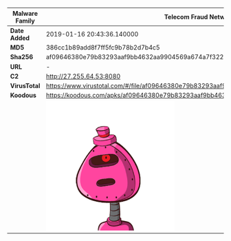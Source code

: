 | Malware Family | Telecom Fraud Network for South Koreans                      |
| -------------- | ------------------------------------------------------------ |
| **Date Added** | 2019-01-16 20:43:36.140000                                                   |
| **MD5**        | 386cc1b89add8f7ff5fc9b78b2d7b4c5                             |
| **Sha256**     | af09646380e79b83293aaf9bb4632aa9904569a674a7f322561e9acc3b515c1b |
| **URL**        | -                                                            |
| **C2**         | http://27.255.64.53:8080 |
| **VirusTotal** | https://www.virustotal.com/#/file/af09646380e79b83293aaf9bb4632aa9904569a674a7f322561e9acc3b515c1b/detection |
| **Koodous**    | https://koodous.com/apks/af09646380e79b83293aaf9bb4632aa9904569a674a7f322561e9acc3b515c1b |
|                | ![](../assets/af09646380e79b83293aaf9bb4632aa9904569a674a7f322561e9acc3b515c1b.png) |